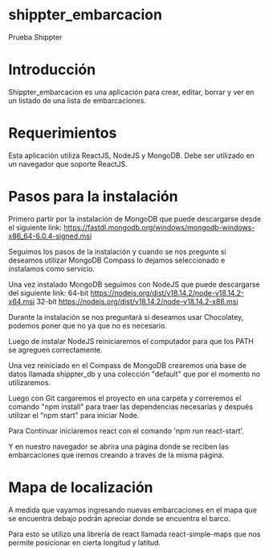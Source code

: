 # shippter_embarcacion
Prueba Shippter
# Introducción
Shippter_embarcacion es una aplicación para crear, editar, borrar y ver en un listado de una lista de embarcaciones.
# Requerimientos 
Esta aplicación utiliza ReactJS, NodeJS y MongoDB. Debe ser utilizado en un navegador que soporte ReactJS.
# Pasos para la instalación
Primero partir por la instalación de MongoDB que puede descargarse desde el siguiente link:
https://fastdl.mongodb.org/windows/mongodb-windows-x86_64-6.0.4-signed.msi

Seguimos los pasos de la instalación y cuando se nos pregunte si deseamos utilizar MongoDB Compass lo dejamos seleccionado e instalamos como servicio.

Una vez instalado MongoDB seguimos con NodeJS que puede descargarse del siguiente link:
64-bit https://nodejs.org/dist/v18.14.2/node-v18.14.2-x64.msi
32-bit https://nodejs.org/dist/v18.14.2/node-v18.14.2-x86.msi

Durante la instalación se nos preguntará si deseamos usar Chocolatey, podemos poner que no ya que no es necesario.

Luego de instalar NodeJS reiniciaremos el computador para que los PATH se agreguen correctamente.

Una vez reiniciado en el Compass de MongoDB crearemos una base de datos llamada shippter_db y una colección "default" que por el momento no utilizaremos.

Luego con Git cargaremos el proyecto en una carpeta y correremos el comando "npm install" para traer las dependencias necesarias y después utilizar el "npm start" para iniciar Node.

Para Continuar iniciaremos react con el comando 'npm run react-start'.

Y en nuestro navegador se abrira una página donde se reciben las embarcaciones que iremos creando a traves de la misma página.

# Mapa de localización

A medida que vayamos ingresando nuevas embarcaciones en el mapa que se encuentra debajo podrán apreciar donde se encuentra el barco.

Para esto se utilizo una librería de react llamada react-simple-maps que nos permite posicionar en cierta longitud y latitud.